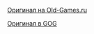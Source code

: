 [Оригинал на Old-Games.ru](https://www.old-games.ru/game/715.html)

[Оригинал в GOG](https://www.gog.com/game/unreal_gold)